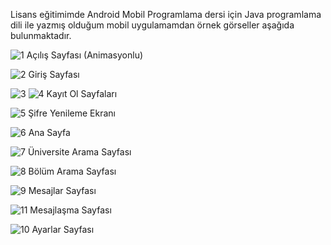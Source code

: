 Lisans eğitimimde Android Mobil Programlama dersi için Java programlama dili ile yazmış olduğum mobil uygulamamdan örnek görseller aşağıda bulunmaktadır.

![1](https://user-images.githubusercontent.com/79850576/188152855-243b9382-1804-4178-8a82-a41a5f0b15e7.png)
Açılış Sayfası (Animasyonlu)

![2](https://user-images.githubusercontent.com/79850576/188152943-b2f5dede-7519-4086-b1a2-1e59fe79384c.png)
Giriş Sayfası

![3](https://user-images.githubusercontent.com/79850576/188153000-aefca558-38e3-4652-a869-36b4d60943da.png)
![4](https://user-images.githubusercontent.com/79850576/188153039-40d849cf-f06d-4441-808e-1e29e6d7c151.png)
Kayıt Ol Sayfaları

![5](https://user-images.githubusercontent.com/79850576/188153084-51757b77-52b5-4558-b63b-7711166ca185.png)
Şifre Yenileme Ekranı

![6](https://user-images.githubusercontent.com/79850576/188153128-c9592ae8-bfbe-435d-95bd-116bae378d0f.png)
Ana Sayfa

![7](https://user-images.githubusercontent.com/79850576/188153158-9c8f2a51-d8ae-4405-a35f-79d694b7c251.png)
Üniversite Arama Sayfası

![8](https://user-images.githubusercontent.com/79850576/188153182-7c5d465e-026f-4e2d-9608-5831b1149747.png)
Bölüm Arama Sayfası

![9](https://user-images.githubusercontent.com/79850576/188153224-6625be5b-17b4-40e7-a35e-c61561f0f2cd.png)
Mesajlar Sayfası

![11](https://user-images.githubusercontent.com/79850576/188153316-89e2d0f7-a435-4428-8c80-e6d42d4bbe3c.png)
Mesajlaşma Sayfası

![10](https://user-images.githubusercontent.com/79850576/188153264-d98dc595-ec58-49ab-aa0b-4245d9070717.png)
Ayarlar Sayfası
